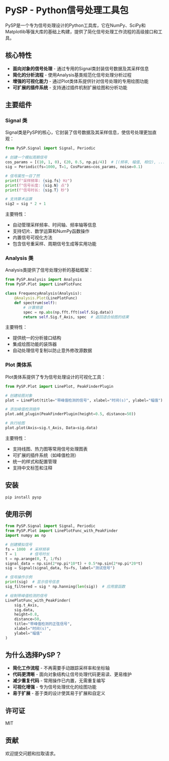 # PySP - Python信号处理工具包

PySP是一个专为信号处理设计的Python工具库，它在NumPy、SciPy和Matplotlib等强大库的基础上构建，提供了简化信号处理工作流程的高级接口和工具。

## 核心特性

- **面向对象的信号处理** - 通过专用的Signal类封装信号数据及其采样信息
- **简化的分析流程** - 使用Analysis基类规范化信号处理分析过程
- **增强的可视化能力** - 通过Plot类体系提供针对信号处理的专用绘图功能
- **可扩展的插件系统** - 支持通过插件机制扩展绘图和分析功能

## 主要组件

### Signal 类

Signal类是PySP的核心，它封装了信号数据及其采样信息，使信号处理更加直观：

```python
from PySP.Signal import Signal, Periodic

# 创建一个模拟周期信号
cos_params = [(10, 1, 0), (20, 0.5, np.pi/4)]  # [(频率, 幅值, 相位), ...]
sig = Periodic(fs=1000, T=1, CosParams=cos_params, noise=0.1)

# 信号属性一目了然
print(f"采样频率: {sig.fs} Hz")
print(f"信号长度: {sig.N} 点")
print(f"信号时长: {sig.T} 秒")

# 支持算术运算
sig2 = sig * 2 + 1
```

主要特性：
- 自动管理采样频率、时间轴、频率轴等信息
- 支持切片、数学运算和NumPy函数操作
- 内置信号可视化方法
- 包含信号重采样、周期信号生成等实用功能

### Analysis 类

Analysis类提供了信号处理分析的基础框架：

```python
from PySP.Analysis import Analysis
from PySP.Plot import LinePlotFunc

class FrequencyAnalysis(Analysis):
    @Analysis.Plot(LinePlotFunc)
    def spectrum(self):
        # 计算频谱
        spec = np.abs(np.fft.fft(self.Sig.data))
        return self.Sig.f_Axis, spec  # 返回适合绘图的结果
```

主要特性：
- 提供统一的分析接口结构
- 集成绘图功能的装饰器
- 自动处理信号复制以防止意外修改源数据

### Plot 类体系

Plot类体系提供了专为信号处理设计的可视化工具：

```python
from PySP.Plot import LinePlot, PeakFinderPlugin

# 创建绘图对象
plot = LinePlot(title="带峰值检测的信号", xlabel="时间(s)", ylabel="幅值")

# 添加峰值检测插件
plot.add_plugin(PeakFinderPlugin(height=0.5, distance=50))

# 执行绘图
plot.plot(Axis=sig.t_Axis, Data=sig.data)
```

主要特性：
- 支持线图、热力图等常用信号处理图表
- 可扩展的插件系统（如峰值检测）
- 统一的样式和配置管理
- 支持中文标签和注释

## 安装

```bash
pip install pysp
```

## 使用示例

```python
from PySP.Signal import Signal, Periodic
from PySP.Plot import LinePlotFunc_with_PeakFinder
import numpy as np

# 创建模拟信号
fs = 1000  # 采样频率
T = 1      # 信号时长
t = np.arange(0, T, 1/fs)
signal_data = np.sin(2*np.pi*10*t) + 0.5*np.sin(2*np.pi*20*t)
sig = Signal(signal_data, fs=fs, label="测试信号")

# 信号操作示例
print(sig)  # 显示信号信息
sig_filtered = sig * np.hanning(len(sig))  # 应用窗函数

# 绘制带峰值检测的信号
LinePlotFunc_with_PeakFinder(
    sig.t_Axis, 
    sig.data,
    height=0.8,
    distance=50,
    title="带峰值检测的正弦信号",
    xlabel="时间(s)",
    ylabel="幅值"
)
```

## 为什么选择PySP？

- **简化工作流程** - 不再需要手动跟踪采样率和坐标轴
- **代码更清晰** - 面向对象结构让信号处理代码更易读、更易维护
- **减少重复代码** - 常用操作已内置，无需重复编写
- **可视化增强** - 专为信号处理优化的绘图功能
- **易于扩展** - 基于类的设计使其易于扩展和自定义

## 许可证

MIT

## 贡献

欢迎提交问题和拉取请求。